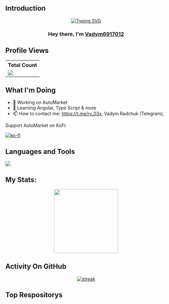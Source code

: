 ## Introduction
<p align="center">
<a href="https://git.io/typing-svg"><img src="https://readme-typing-svg.demolab.com?font=Rubik&weight=500&size=30&pause=1000&color=F72929&center=true&vCenter=true&random=false&width=435&lines=Developer+of+AutoMarket;3%2B+years+of+coding+experience" alt="Typing SVG" /></a>
</p>

<h3 align="center">Hey there, I'm <a href="https://github.com/Vadym6917012">Vadym6917012</a></h3>

## Profile Views


  <table>
    <tr>
      <!-- <th>Profile Views</th> -->
      <th>Total Count</th>
    </tr>
    <tr>
      <!-- <td>
        <div align="center">
          <a href="https://github.com/Thinkright20"><img src="https://github.com/Thinkright20.png" alt="@Thinkright20" width="52" /></a>
          <br />
          <a align="center" href="https://github.com/thinkright20"><b>Thinkright20</b></a>
        </b>
      </td> -->
      <!-- Profile Views -->
      <td>
         <a href="https://github.com/Vadym6917012"> <img src="https://komarev.com/ghpvc/?username=Vadym6917012&style=for-the-badge&color=brightgreen"> </a>
      </td>
    </tr>
  </table>

## What I'm Doing

- 🔭 Working on AutoMarket
- 🌱 Learning Angular, Type Script & more
- 📫 How to contact me: https://t.me/rv_03x, Vadym Radchuk (Telegram), 

Support AutoMarket on KoFi:

[![ko-fi](https://ko-fi.com/img/githubbutton_sm.svg)](ko-fi.com/vadym6917012)

## Languages and Tools

<p align="left"> <a href="https://github.com/Vadym6917012"><img src="https://skillicons.dev/icons?i=angular,cs,css,dotnet,github,html,ts,vscode"> </a> </p>

## My Stats:
<p align="center">
<img height="200px" src="https://github-readme-stats.vercel.app/api?username=Vadym6917012&hide_border=true&show_icons=true&count_private=true&theme=gruvbox&bg_color=151515">
</p>

## Activity On GitHub

<p align="center">
  <a href="https://github.com/Vadym6917012">      
<img title="stats" alt="streak" src="https://github-readme-streak-stats.herokuapp.com/?user=Vadym6917012&theme=dark&hide_border=true&stroke=f53b3b"/>
</a> 
</p>

## Top Respositorys

